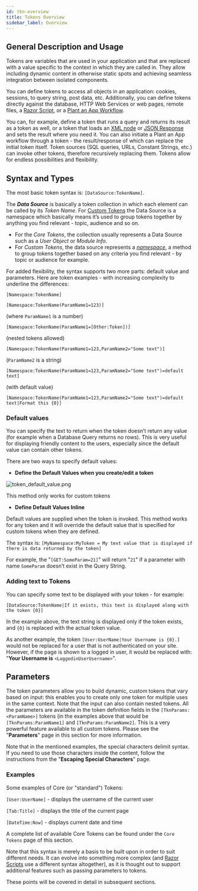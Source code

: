 ```yaml
---
id: tkn-overview
title: Tokens Overview
sidebar_label: Overview
---
```


## General Description and Usage

Tokens are variables that are used in your application and that are replaced with a value specific to the context in which they are called in. They allow including dynamic content in otherwise static spots and achieving seamless integration between isolated components. 

You can define tokens to access all objects in an application: cookies, sessions, to query string, post data, etc. Additionally, you can define tokens directly against the database, HTTP Web Services or web pages, remote files, a <a href="https://learn.microsoft.com/en-us/aspnet/web-pages/overview/getting-started/introducing-razor-syntax-c" target="_blank">Razor Script</a>, or a <a href="https://learn.plantanapp.com/docs/next/workflows/wf-overview" target="_blank">Plant an App Workflow</a>. 

You can, for example, define a token that runs a query and returns its result as a token as well, or a token that loads an <a href="https://learn.microsoft.com/en-us/dotnet/standard/data/xml/types-of-xml-nodes" target="_blank">XML node</a> or <a href="https://jsonapi.org/" target="_blank">JSON Response</a> and sets the result where you need it. You can also initiate a Plant an App workflow through a token - the result/response of which can replace the initial token itself. Token sources (SQL queries, URLs, Constant Strings, etc.) can invoke other tokens, therefore recursively replacing them. Tokens allow for endless possibilities and flexibility. 

## Syntax and Types

The most basic token syntax is: `[DataSource:TokenName]`. 

The ***Data Source*** is basically a token collection in which each element can be called by its *Token Name*. For <a href="https://learn.plantanapp.com/docs/tokens/custom-tokens-and-namespaces#custom-tokens" target="_blank">Custom Tokens</a> the Data Source is a namespace which basically means it’s used to group tokens together by anything you find relevant - topic, audience and so on.

- For the *Core Tokens*, the collection usually represents a Data Source such as a *User Object* or *Module Info*. 
- For *Custom Tokens*, the data source represents a <a href="https://en.wikipedia.org/wiki/Namespace" target="_blank">*namespace*</a>, a method to group tokens together based on any criteria you find relevant - by topic or audience for example.

For added flexibility, the syntax supports two more parts: default value and parameters. Here are token examples - with increasing complexity to underline the differences:

    [Namespace:TokenName]

    [Namespace:TokenName(ParamName1=123)]

(where `ParamName1` is a number)

    [Namespace:TokenName(ParamName1=[Other:Token])]

(nested tokens allowed)

    [Namespace:TokenName(ParamName1=123,ParamName2="Some text")]

(`ParamName2` is a string)

    [Namespace:TokenName(ParamName1=123,ParamName2="Some text")=default text]

(with default value)

    [Namespace:TokenName(ParamName1=123,ParamName2="Some text")=default text|Format this {0}]

### Default values 

You can specify the text to return when the token doesn’t return any value (for example when a Database Query returns no rows). This is very useful for displaying friendly content to the users, especially since the default value can contain other tokens.

There are two ways to specify default values:

- **Define the Default Values when you create/edit a token**

<img src="/img/token_default_value.png" alt="token_default_value.png" ></img>

This method only works for custom tokens

- **Define Default Values Inline**

Default values are supplied when the token is invoked. This method works for any token and it will override the default value that is specified for custom tokens when they are defined.

The syntax is: `[MyNamespace:MyToken = My text value that is displayed if there is data returned by the token]`

For example, the "`[GET:SomeParam=21]`" will return "`21`" if a parameter with name `SomeParam` doesn’t exist in the Query String.

### Adding text to Tokens

You can specify some text to be displayed with your token - for example: 

    [DataSource:TokenName|If it exists, this text is displayed along with the token {0}]

In the example above, the text string is displayed only if the token exists, and `{0}` is replaced with the actual token value.

As another example, the token `[User:UserName|Your Username is {0}.]` would not be replaced for a user that is not authenticated on your site. However, if the page is shown to a logged in user, it would be replaced with: "**Your Username is** `<LoggedinUserUsername>`".

## Parameters 

The token parameters allow you to build dynamic, custom tokens that vary based on input: this enables you to create only one token for multiple uses in the same context. Note that the input can also contain nested tokens. All the parameters are available in the token definition fields in the `[TknParams:<ParamName>]` tokens (in the examples above that would be `[TknParams:ParamName1]` and `[TknParams:ParamName2]`. This is a very powerful feature available to all custom tokens. Please see the "**Parameters**" page in this section for more information.

Note that in the mentioned examples, the special characters delimit syntax. If you need to use those characters inside the content, follow the instructions from the "**Escaping Special Characters**" page.


### Examples

Some examples of Core (or "standard") Tokens:

`[User:UserName]` - displays the username of the current user

`[Tab:Title]` - displays the title of the current page

`[DateTime:Now]` - displays current date and time

A complete list of available Core Tokens can be found under the `Core Tokens` page of this section.

Note that this syntax is merely a basis to be built upon in order to suit different needs. It can evolve into something more complex (and <a href="https://learn.microsoft.com/en-us/aspnet/core/mvc/views/razor?view=aspnetcore-6.0" target="_blank">Razor Scripts</a> use a different syntax altogether), as it  is thought out to support additional features such as passing parameters to tokens.

These points will be covered in detail in subsequent sections.